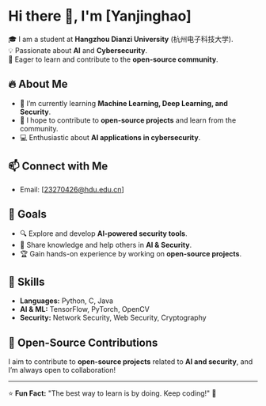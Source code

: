 # Hi there 👋, I'm [Yanjinghao]  

🎓 I am a student at **Hangzhou Dianzi University** (杭州电子科技大学).  
💡 Passionate about **AI** and **Cybersecurity**.  
🚀 Eager to learn and contribute to the **open-source community**.  

## 🔥 About Me  
- 🌱 I’m currently learning **Machine Learning, Deep Learning, and Security**.  
- 🤝 I hope to contribute to **open-source projects** and learn from the community.  
- 💻 Enthusiastic about **AI applications in cybersecurity**.  

## 📫 Connect with Me   
- Email: [23270426@hdu.edu.cn]  

## 🎯 Goals  
- 🔍 Explore and develop **AI-powered security tools**.  
- 📢 Share knowledge and help others in **AI & Security**.  
- 🏆 Gain hands-on experience by working on **open-source projects**.  

## 🚀 Skills  
- **Languages:** Python, C, Java  
- **AI & ML:** TensorFlow, PyTorch, OpenCV  
- **Security:** Network Security, Web Security, Cryptography  

## 🌱 Open-Source Contributions  
I aim to contribute to **open-source projects** related to **AI and security**, and I’m always open to collaboration!  

---

⭐ **Fun Fact:** "The best way to learn is by doing. Keep coding!" 🚀  

<!---
Yjh-dev1215/Yjh-dev1215 is a ✨ special ✨ repository because its `README.md` (this file) appears on your GitHub profile.
You can click the Preview link to take a look at your changes.
--->
